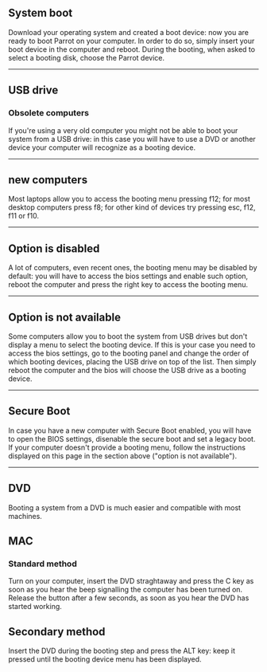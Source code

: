  ## System boot ##


Download your operating system and created a boot device: now you are ready to boot Parrot on your computer. In order to do so, simply insert your boot device in the computer and reboot. During the booting, when asked to select a booting disk, choose the Parrot device.



---

## USB drive ##

### Obsolete computers ###


If you're using a very old computer you might not be able to boot your system from a USB drive: in this case you will have to use a DVD or another device your computer will recognize as a booting device.

---
## new computers ##


Most laptops allow you to access the booting menu pressing f12; for most desktop computers press f8; for other kind of devices try pressing esc, f12, f11 or f10.


---
## Option is disabled ##


A lot of computers, even recent ones, the booting menu may be disabled by default: you will have to access the bios settings and enable such option, reboot the computer and press the right key to access the booting menu.

---
## Option is not available ##


Some computers allow you to boot the system from USB drives but don't display a menu to select the booting device. If this is your case you need to access the bios settings, go to the booting panel and change the order of which booting devices, placing the USB drive on top of the list. Then simply reboot the computer and the bios will choose the USB drive as a booting device.

---
## Secure Boot ##


In case you have a new computer with Secure Boot enabled, you will have to open the BIOS settings, disenable the secure boot and set a legacy boot. If your computer doesn't provide a booting menu, follow the instructions displayed on this page in the section above ("option is not available").






---
## DVD ##


Booting a system from a DVD is much easier and compatible with most machines.


## MAC ##

### Standard method ###


Turn on your computer, insert the DVD straghtaway and press the C key as soon as you hear the beep signalling the computer has been turned on. Release the button after a few seconds, as soon as you hear the DVD has started working.


## Secondary method ##


Insert the DVD during the booting step and press the ALT key: keep it pressed until the booting device menu has been displayed. 
